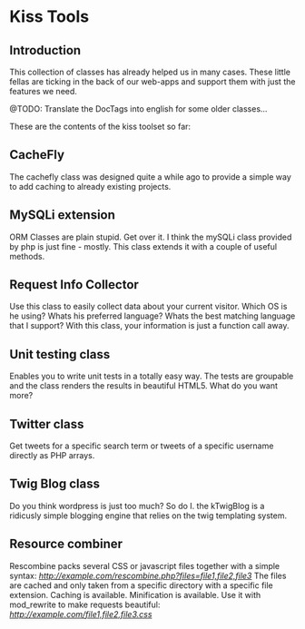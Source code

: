Kiss Tools
==========

Introduction
------------
This collection of classes has already helped us in many cases.
These little fellas are ticking in the back of our web-apps and support them with just the features we need.

@TODO: Translate the DocTags into english for some older classes...

These are the contents of the kiss toolset so far:

CacheFly
--------
The cachefly class was designed quite a while ago to provide a simple way to add caching to already existing projects.

MySQLi extension
----------------
ORM Classes are plain stupid. Get over it.
I think the mySQLi class provided by php is just fine - mostly.
This class extends it with a couple of useful methods.

Request Info Collector
----------------------
Use this class to easily collect data about your current visitor.
Which OS is he using? Whats his preferred language? Whats the best matching language that I support?
With this class, your information is just a function call away.

Unit testing class
------------------
Enables you to write unit tests in a totally easy way. The tests are groupable and the class renders the results in beautiful HTML5.
What do you want more?

Twitter class
-------------
Get tweets for a specific search term or tweets of a specific username directly as PHP arrays.

Twig Blog class
---------------
Do you think wordpress is just too much? So do I.
the kTwigBlog is a ridicusly simple blogging engine that relies on the twig templating system.

Resource combiner
-----------------
Rescombine packs several CSS or javascript files together with a simple syntax:
*http://example.com/rescombine.php?files=file1,file2,file3*
The files are cached and only taken from a specific directory with a specific file extension. Caching is available. Minification is available.
Use it with mod_rewrite to make requests beautiful: *http://example.com/file1,file2,file3.css*